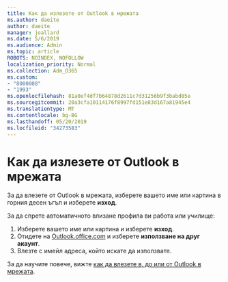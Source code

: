 ```yaml
---
title: Как да излезете от Outlook в мрежата
ms.author: daeite
author: daeite
manager: joallard
ms.date: 5/6/2019
ms.audience: Admin
ms.topic: article
ROBOTS: NOINDEX, NOFOLLOW
localization_priority: Normal
ms.collection: Adm_O365
ms.custom:
- "8000008"
- "1993"
ms.openlocfilehash: 81a0ef4df7b64878d2611c7d31256b9f3babd85e
ms.sourcegitcommit: 20a3cfa10114176f8997fd151e83d167a81945e4
ms.translationtype: MT
ms.contentlocale: bg-BG
ms.lasthandoff: 05/20/2019
ms.locfileid: "34273583"
---
```

# <a name="how-to-sign-out-of-outlook-on-the-web"></a>Как да излезете от Outlook в мрежата

За да влезете от Outlook в мрежата, изберете вашето име или картина в горния десен ъгъл и изберете **изход**.

За да спрете автоматичното влизане профила ви работа или училище:

1. Изберете вашето име или картина и изберете **изход**.
1. Отидете на [Outlook.office.com](https://outlook.office.com/) и изберете **използване на друг акаунт**.
1. Влезте с имейл адреса, който искате да използвате.

За да научите повече, вижте [как да влезете в, до или от Outlook в мрежата](https://support.office.com/article/763fab4d-0138-4814-b450-37fc286bcb79).